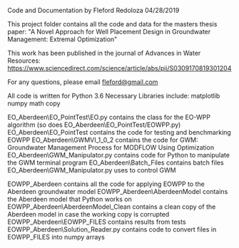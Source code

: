 Code and Documentation by Fleford Redoloza
04/28/2019

This project folder contains all the code and data for the masters thesis paper:
"A Novel Approach for Well Placement Design in Groundwater Management: Extremal Optimization"

This work has been published in the journal of Advances in Water Resources:
https://www.sciencedirect.com/science/article/abs/pii/S0309170819301204

For any questions, please email fleford@gmail.com

All code is written for Python 3.6
Necessary Libraries include:
matplotlib
numpy
math
copy

EO_Aberdeen\EO_PointTest\EO.py contains the class for the EO-WPP algorithm (so does EO_Aberdeen\EO_PointTest/EOWPP.py)
EO_Aberdeen\EO_PointTest contains the code for testing and benchmarking EOWPP
EO_Aberdeen\GWMVI_1_0_2 contains the code for GWM: Groundwater Management Process for MODFLOW Using Optimization
EO_Aberdeen\GWM_Manipulator.py contains code for Python to manipulate the GWM terminal program
EO_Aberdeen\Batch_Files contains batch files EO_Aberdeen\GWM_Manipulator.py uses to control GWM

EOWPP_Aberdeen contains all the code for applying EOWPP to the Aberdeen groundwater model
EOWPP_Aberdeen\AberdeenModel contains the Aberdeen model that Python works on
EOWPP_Aberdeen\AberdeenModel_Clean contains a clean copy of the Aberdeen model in case the working copy is corrupted
EOWPP_Aberdeen\EOWPP_FILES contains results from tests
EOWPP_Aberdeen\Solution_Reader.py contains code to convert files in EOWPP_FILES into numpy arrays
